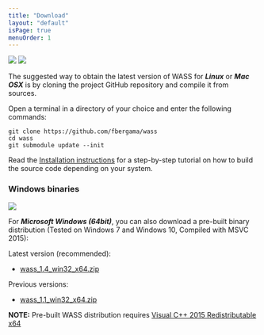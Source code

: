 ```yaml
---
title: "Download"
layout: "default"
isPage: true
menuOrder: 1
---
```



<img src="/wass/img/linux.png" class="platformlogo" />
<img src="/wass/img/osx.png" class="platformlogo" />

The suggested way to obtain the latest version of WASS for ***Linux*** or
***Mac OSX*** is by cloning the project GitHub repository and compile it from
sources.

Open a terminal in a directory of your choice and enter the following commands:

```
git clone https://github.com/fbergama/wass
cd wass
git submodule update --init
```

Read the [Installation instructions](documentation/install.html) for a step-by-step tutorial
on how to build the source code depending on your system.


### Windows binaries

<img src="/wass/img/win.png" class="platformlogo" />

For ***Microsoft Windows (64bit)***, you can also download a pre-built binary distribution (Tested on Windows 7 and Windows 10, Compiled with MSVC 2015):

Latest version (recommended):

- [wass_1.4_win32_x64.zip](/wass/files/wass_1.4_win32_x64.zip)


Previous versions:

- [wass_1.1_win32_x64.zip](/wass/files/wass_1.1_win32_x64.zip)


**NOTE:** Pre-built WASS distribution requires [Visual C++ 2015 Redistributable x64](files/vc_redist.x64.exe)



